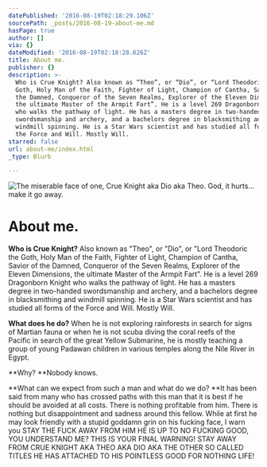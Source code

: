 ```yaml
---
datePublished: '2016-08-19T02:18:29.106Z'
sourcePath: _posts/2016-08-19-about-me.md
hasPage: true
author: []
via: {}
dateModified: '2016-08-19T02:18:28.626Z'
title: About me.
publisher: {}
description: >-
  Who is Crue Knight? Also known as “Theo”, or “Dio”, or “Lord Theodoric the
  Goth, Holy Man of the Faith, Fighter of Light, Champion of Cantha, Savior of
  the Damned, Conqueror of the Seven Realms, Explorer of the Eleven Dimensions,
  the ultimate Master of the Armpit Fart”. He is a level 269 Dragonborn Knight
  who walks the pathway of light. He has a masters degree in two-handed
  swordsmanship and archery, and a bachelors degree in blacksmithing and
  windmill spinning. He is a Star Wars scientist and has studied all forms of
  the Force and Will. Mostly Will.
starred: false
url: about-me/index.html
_type: Blurb

---
```

![The miserable face of one, Crue Knight aka Dio aka Theo. God, it hurts... make it go away.](https://the-grid-user-content.s3-us-west-2.amazonaws.com/e0c72227-a37c-4e07-b451-b46b7af081c5.jpg)

# About me.

**Who is Crue Knight?** Also known as "Theo", or "Dio", or "Lord Theodoric the Goth, Holy Man of the Faith, Fighter of Light, Champion of Cantha, Savior of the Damned, Conqueror of the Seven Realms, Explorer of the Eleven Dimensions, the ultimate Master of the Armpit Fart". He is a level 269 Dragonborn Knight who walks the pathway of light. He has a masters degree in two-handed swordsmanship and archery, and a bachelors degree in blacksmithing and windmill spinning. He is a Star Wars scientist and has studied all forms of the Force and Will. Mostly Will.

**What does he do?** When he is not exploring rainforests in search for signs of Martian fauna or when he is not scuba diving the coral reefs of the Pacific in search of the great Yellow Submarine, he is mostly teaching a group of young Padawan children in various temples along the Nile River in Egypt.

**Why? **Nobody knows.

**What can we expect from such a man and what do we do? **It has been said from many who has crossed paths with this man that it is best if he should be avoided at all costs. There is nothing profitable from him. There is nothing but disappointment and sadness around this fellow. While at first he may look friendly with a stupid goddamn grin on his fucking face, I warn you STAY THE FUCK AWAY FROM HIM HE IS UP TO NO FUCKING GOOD, YOU UNDERSTAND ME? THIS IS YOUR FINAL WARNING! STAY AWAY FROM CRUE KNIGHT AKA THEO AKA DIO AKA THE OTHER SO CALLED TITLES HE HAS ATTACHED TO HIS POINTLESS GOOD FOR NOTHING LIFE!